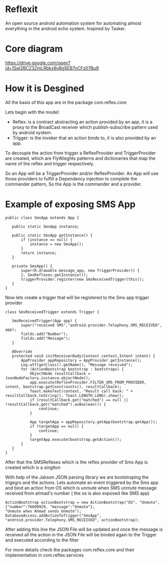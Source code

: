 # Reflexit
An open source android automation system for automating almost everything in the android echo system. 
Inspired by Tasker.

# Core diagram
 https://drive.google.com/open?id=1Sql2BCZ3ZmLRbkx6vBg5EB7nCFz07Bu9
 
 # How it is Desgined
 
 All the basis of this app are in the package com.reflex.core
 
 Lets begin with the model:
   - Reflex: is a contract abstracting an action provided by an app, it is a proxy to the BroadCast receiver 
     which publish-subscribe pattern used by android system.
   - Trigger: is the invoker that an action binds to, it is also provided by an app.
 
 To decouple the action from trigger a ReflexProvider and TriggerProvider are created, which are FlyWieghts patterns 
 and dictionaries that map the name of the reflex and trigger respectively.
 
 So an App will be a TriggerProvider and/or ReflexProvider. An App will use those providers to fulfill a Dependancy injection
 to complete the commander pattern, So the App is the commander and a provider.
 
 # Example of exposing SMS App
 
 ```
public class SmsApp extends App {

    public static SmsApp instance;

    public static SmsApp getInstance() {
        if (instance == null) {
            instance = new SmsApp();
        }
        return instance;
    }

    private SmsApp() {
        super(R.drawable.message_app, new TriggerProvider() {
        }, SmsReflexes.getInstance());
        triggerProvider.register(new SmsReceivedTrigger(this));
    }
}
```
Now lets create a trigger that will be registered to the Sms app trigger provider
 
 ```
 class SmsReceivedTrigger extends Trigger {

    SmsReceivedTrigger(App app) {
        super("received SMS","android.provider.Telephony.SMS_RECEIVED", app);
        fields.add("Number");
        fields.add("Message");
    }

    @Override
    protected void initReceiverBody(Context context,Intent intent) {
        AppProvider appRepository = AppProvider.getInstance();
        Log.wtf(getClass().getName(), "Message received");
        for (ActionBootstrap bootstrap : bootstraps) {
            ObjectNode resultCallback = JsonNodeFactory.instance.objectNode();
            app.execute(ReflexProvider.FILTER_SMS_FROM_PROVIDER, intent, bootstrap.getConstraints(), resultCallback);
            Toast.makeText(context, "Result call back: " + resultCallback.toString(), Toast.LENGTH_LONG).show();
            if (resultCallback.get("matched") == null || !resultCallback.get("matched").asBoolean()) {
                continue;
            }

            App targetApp = appRepository.getApp(bootstrap.getApp());
            if (targetApp == null) {
                continue;
            }
            targetApp.execute(bootstrap.getAction());
        }
    }
}

 ```
After that the SMSReflexes which is the reflex provider of Sms App is created which is a singlton

 
With help of the Jakson JSON parsing library we are bootstraping the trigegrs and the actions. 
Lets automate an event triggered by the Sms app and bind an action from OS which is unmute when SMS unmute message 
received from ahmad's number ( the os is also exposed like SMS app)

 ```
 ActionBootstrap actionBootstrap = new ActionBootstrap("OS", "Unmute",{"number":76690929, "message":"Unmute"}, 
 "Unmute when Ahmad sends Unmute");
 DatabaseAccess.addActionToTrigger("SmsApp", "android.provider.Telephony.SMS_RECEIVED", actionBootstrap);
 ```
 After adding this line the JSON File will be updated and once the message is received all the action in the
 JSON File will be binded again to the Trigger and executed according to the filter
 
 For more details check the packages com.reflex.core and their implementation in com.reflex.services

